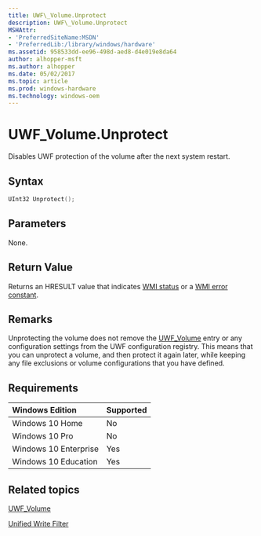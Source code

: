 ```yaml
---
title: UWF\_Volume.Unprotect
description: UWF\_Volume.Unprotect
MSHAttr:
- 'PreferredSiteName:MSDN'
- 'PreferredLib:/library/windows/hardware'
ms.assetid: 958533dd-ee96-498d-aed8-d4e019e8da64
author: alhopper-msft
ms.author: alhopper
ms.date: 05/02/2017
ms.topic: article
ms.prod: windows-hardware
ms.technology: windows-oem
---
```

# UWF\_Volume.Unprotect

Disables UWF protection of the volume after the next system restart.

## Syntax

```powershell
UInt32 Unprotect();
```

## Parameters

None.

## Return Value

Returns an HRESULT value that indicates [WMI status](http://go.microsoft.com/fwlink/p/?LinkID=208318) or a [WMI error constant](http://go.microsoft.com/fwlink/p/?LinkID=208317).

## Remarks

Unprotecting the volume does not remove the [UWF\_Volume](uwf-volume.md) entry or any configuration settings from the UWF configuration registry. This means that you can unprotect a volume, and then protect it again later, while keeping any file exclusions or volume configurations that you have defined.

## Requirements

| Windows Edition       | Supported |
|:----------------------|:----------|
| Windows 10 Home       | No        |
| Windows 10 Pro        | No        |
| Windows 10 Enterprise | Yes       |
| Windows 10 Education  | Yes       |

## Related topics

[UWF\_Volume](uwf-volume.md)

[Unified Write Filter](unified-write-filter.md)

